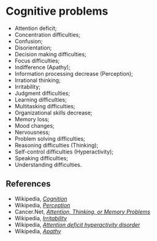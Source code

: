# Cognitive problems

- Attention deficit;
- Concentration difficulties;
- Confusion;
- Disorientation;
- Decision making difficulties;
- Focus difficulties;
- Indifference (Apathy);
- Information processing decrease (Perception);
- Irrational thinking;
- Irritability;
- Judgment difficulties;
- Learning difficulties;
- Multitasking difficulties;
- Organizational skills decrease;
- Memory loss;
- Mood changes;
- Nervousness;
- Problem solving difficulties;
- Reasoning difficulties (Thinking);
- Self-control difficulties (Hyperactivity);
- Speaking difficulties;
- Understanding difficulties.

## References
- Wikipedia, [_Cognition_](https://en.wikipedia.org/wiki/Cognition)
- Wikipedia, [_Perception_](https://en.wikipedia.org/wiki/Perception)
- Cancer.Net, [_Attention, Thinking, or Memory Problems_](http://www.cancer.net/navigating-cancer-care/side-effects/attention-thinking-or-memory-problems)
- Wikipedia, [_Irritability_](https://en.wikipedia.org/wiki/Irritability)
- Wikipedia, [_Attention deficit hyperactivity disorder_](https://en.wikipedia.org/wiki/Attention_deficit_hyperactivity_disorder)
- Wikipedia, [_Apathy_](https://en.wikipedia.org/wiki/Apathy)